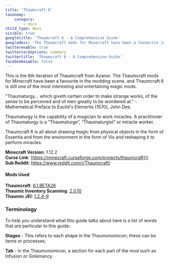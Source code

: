 ```yaml
---
title: 'Thaumcraft 6'
taxonomy:
    category:
        - docs
child_type: docs
visible: true
googletitle: 'Thaumcraft 6 - A Comprehensive Guide'
googledesc: 'The Thaumcraft mods for Minecraft have been a favourite in the modding scene, and Thaumcraft 6 is still one of the most interesting and entertaining magic mods.'
twitterenable: true
twittercardoptions: summary
twittertitle: 'Thaumcraft 6 - A Comprehensive Guide'
facebookenable: false
---
```


This is the 6th iteration of Thaumcraft from Azanor. The Thaumcraft mods for Minecraft have been a favourite in the modding scene, and Thaumcraft 6 is still one of the most interesting and entertaining magic mods.

"Thaumaturgy... which giveth certain order to make strange works, of the sense to be perceived and of men greatly to be wondered at." - Mathematical Preface to Euclid's Elements (1570), John Dee.

Thaumaturgy is the capability of a magician to work miracles. A practitioner of Thaumaturgy is a “Thaumaturge”, “Thaumaturgist” or miracle worker.

Thaumcraft 6 is all about drawing magic from physical objects in the form of Essentia and from the environment in the form of Vis and reshaping it to perform miracles.

**Minecraft Version**: 1.12.2  
**Curse Link**: [https://minecraft.curseforge.com/projects/thaumcraft]()  
**Sub Reddit**: [https://www.reddit.com/r/Thaumcraft/ ]() 

#### Mods Used
**Thaumcraft**: [6.1.BETA26 ](https://minecraft.curseforge.com/projects/thaumcraft/)  
**Thaumic Inventory Scanning**: [2.0.10 ](https://minecraft.curseforge.com/projects/thaumcraft-inventory-scanning)  
**Thaumic JEI**: [1.2.4-9](https://minecraft.curseforge.com/projects/thaumic-jei)   

### Terminology 

To help you understand what this guide talks about here is a list of words that are particular to this guide:

**Stages** - This refers to each shape in the Thaumonomicon; these can be items or processes.

**Tab** - In the Thaumonomicon, a section for each part of the mod such as Infusion or Golemancy.
